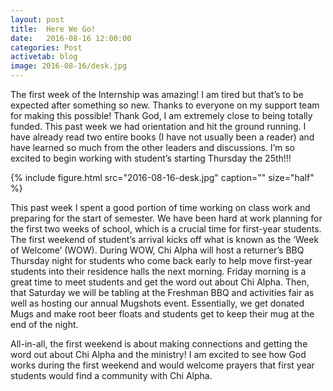 ```yaml
---
layout: post
title:  Here We Go!
date:   2016-08-16 12:00:00
categories: Post
activetab: blog
image: 2016-08-16/desk.jpg
---
```


The first week of the Internship was amazing! I am tired but that’s to be expected after something so new. Thanks to everyone on my support team for making this possible! Thank God, I am extremely close to being totally funded. This past week we had orientation and hit the ground running. I have already read two entire books (I have not usually been a reader) and have learned so much from the other leaders and discussions. I’m so excited to begin working with student’s starting Thursday the 25th!!!

{% include figure.html src="2016-08-16-desk.jpg" caption="" size="half" %}

This past week I spent a good portion of time working on class work and preparing for the start of semester. We have been hard at work planning for the first two weeks of school, which is a crucial time for first-year students. The first weekend of student’s arrival kicks off what is known as the ‘Week of Welcome’ (WOW). During WOW, Chi Alpha will host a returner’s BBQ Thursday night for students who come back early to help move first-year students into their residence halls the next morning. Friday morning is a great time to meet students and get the word out about Chi Alpha. Then, that Saturday we will be tabling at the Freshman BBQ and activities fair as well as hosting our annual Mugshots event. Essentially, we get donated Mugs and make root beer floats and students get to keep their mug at the end of the night.

All-in-all, the first weekend is about making connections and getting the word out about Chi Alpha and the ministry! I am excited to see how God works during the first weekend and would welcome prayers that first year students would find a community with Chi Alpha. 
